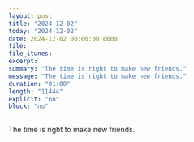 ```yaml
---
layout: post
title: "2024-12-02"
today: "2024-12-02"
date: 2024-12-02 00:00:00 0000
file:
file_itunes:
excerpt:
summary: "The time is right to make new friends."
message: "The time is right to make new friends."
duration: "01:00"
length: "11444"
explicit: "no"
block: "no"
---
```

The time is right to make new friends.

